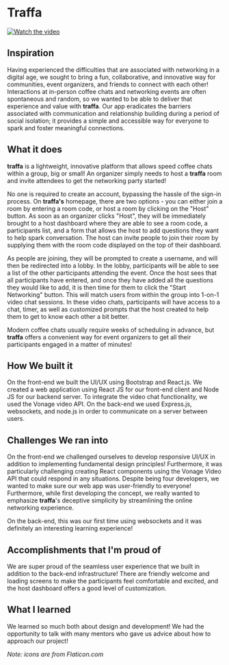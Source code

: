 # Traffa

[![Watch the video](https://imgur.com/a/6iWelAB)](https://youtu.be/2-AxpklraRs)

## Inspiration
Having experienced the difficulties that are associated with networking in a digital age, we sought to bring a fun, collaborative, and innovative way for communities, event organizers, and friends to connect with each other! Interactions at in-person coffee chats and networking events are often spontaneous and random, so we wanted to be able to deliver that experience and value with **traffa**. Our app eradicates the barriers associated with communication and relationship building during a period of social isolation; it provides a simple and accessible way for everyone to spark and foster meaningful connections.

## What it does
**traffa** is a lightweight, innovative platform that allows speed coffee chats within a group, big or small! An organizer simply needs to host a **traffa** room and invite attendees to get the networking party started!

No one is required to create an account, bypassing the hassle of the sign-in process. On **traffa's** homepage, there are two options - you can either join a room by entering a room code, or host a room by clicking on the "Host" button. As soon as an organizer clicks "Host", they will be immediately brought to a host dashboard where they are able to see a room code, a participants list, and a form that allows the host to add questions they want to help spark conversation. The host can invite people to join their room by supplying them with the room code displayed on the top of their dashboard. 

As people are joining, they will be prompted to create a username, and will then be redirected into a lobby. In the lobby, participants will be able to see a list of the other participants attending the event. Once the host sees that all participants have entered, and once they have added all the questions they would like to add, it is then time for them to click the "Start Networking" button. This will match users from within the group into 1-on-1 video chat sessions. In these video chats, participants will have access to a chat, timer, as well as customized prompts that the host created to help them to get to know each other a bit better. 
 
Modern coffee chats usually require weeks of scheduling in advance, but **traffa** offers a convenient way for event organizers to get all their participants engaged in a matter of minutes!

## How We built it
On the front-end we built the UI/UX using Bootstrap and React.js. We created a web application using React JS for our front-end client and Node JS for our backend server. To integrate the video chat functionality, we used the Vonage video API. On the back-end we used Express.js, websockets, and node.js in order to communicate on a server between users. 


## Challenges We ran into
On the front-end we challenged ourselves to develop responsive UI/UX in addition to implementing fundamental design principles! Furthermore, it was particularly challenging creating React components using the Vonage Video API that could respond in any situations. Despite being four developers, we wanted to make sure our web app was user-friendly to everyone! Furthermore, while first developing the concept, we really wanted to emphasize **traffa**'s deceptive simplicity by streamlining the online networking experience.

On the back-end, this was our first time using websockets and it was definitely an interesting learning experience! 

## Accomplishments that I'm proud of
We are super proud of the seamless user experience that we built in addition to the back-end infrastructure! There are friendly welcome and loading screens to make the participants feel comfortable and excited, and the host dashboard offers a good level of customization.

## What I learned
We learned so much both about design and development! We had the opportunity to talk with many mentors who gave us advice about how to approach our project! 

_Note: icons are from Flaticon.com_
